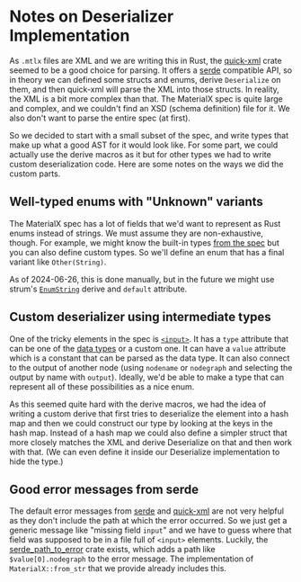 # Notes on Deserializer Implementation

As `.mtlx` files are XML and we are writing this in Rust,
the [quick-xml] crate seemed to be a good choice for parsing.
It offers a [serde] compatible API,
so in theory we can defined some structs and enums,
derive `Deserialize` on them,
and then quick-xml will parse the XML into those structs.
In reality, the XML is a bit more complex than that.
The MaterialX spec is quite large and complex,
and we couldn't find an XSD (schema definition) file for it.
We also don't want to parse the entire spec (at first).

So we decided to start with a small subset of the spec,
and write types that make up what a good AST for it would look like.
For some part, we could actually use the derive macros as it
but for other types we had to write custom deserialization code.
Here are some notes on the ways we did the custom parts.

[quick-xml]: https://docs.rs/quick-xml/0.34.0/
[serde]: https://serde.rs/
[data types]: https://github.com/AcademySoftwareFoundation/MaterialX/blob/b26f19e75226163acea0e24b457e3d4649e04b64/documents/Specification/MaterialX.Specification.md#materialx-data-types

## Well-typed enums with "Unknown" variants

The MaterialX spec has a lot of fields that we'd want to represent as Rust enums instead of strings.
We must assume they are non-exhaustive, though.
For example, we might know the built-in types
[from the spec][data types]
but you can also define custom types.
So we'll define an enum that has a final variant like `Other(String)`.

As of 2024-06-26, this is done manually,
but in the future we might use strum's [`EnumString`] derive and `default` attribute.

[`EnumString`]: https://docs.rs/strum/0.26.3/strum/derive.EnumString.html

## Custom deserializer using intermediate types

One of the tricky elements in the spec is [`<input>`].
It has a `type` attribute that can be one of the [data types] or a custom one.
It can have a `value` attribute which is a constant that can be parsed as the data type.
It can also connect to the output of another node
(using `nodename` or `nodegraph` and selecting the output by name with `output`).
Ideally, we'd be able to make a type that can represent all of these possibilities as a nice enum.

As this seemed quite hard with the derive macros,
we had the idea of writing a custom derive that first tries to deserialize the element into a hash map
and then we could construct our type by looking at the keys in the hash map.
Instead of a hash map we could also define a simpler struct that more closely matches the XML and derive Deserialize on that and then work with that.
(We can even define it inside our Deserialize implementation to hide the type.)

[`<input>`]: https://github.com/AcademySoftwareFoundation/MaterialX/blob/b26f19e75226163acea0e24b457e3d4649e04b64/documents/Specification/MaterialX.Specification.md#inputs

## Good error messages from serde

The default error messages from [serde] and [quick-xml] are not very helpful
as they don't include the path at which the error occurred.
So we just get a generic message like "missing field `input`"
and we have to guess where that field was supposed to be in a file full of `<input>` elements.
Luckily, the [serde_path_to_error] crate exists,
which adds a path like `$value[0].nodegraph` to the error message.
The implementation of `MaterialX::from_str` that we provide already includes this.

[serde_path_to_error]: https://docs.rs/serde_path_to_error/0.1.16/
